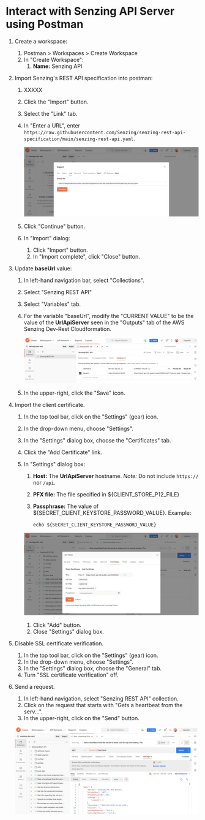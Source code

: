 # Interact with Senzing API Server using Postman

1. Create a workspace:
    1. Postman > Workspaces > Create Workspace
    1. In "Create Workspace":
        1. **Name:** Senzing API
1. Import Senzing's REST API specification into postman:
    1. XXXXX
    1. Click the "Import" button.
    1. Select the "Link" tab.
    1. In "Enter a URL", enter `https://raw.githubusercontent.com/Senzing/senzing-rest-api-specification/main/senzing-rest-api.yaml`.

        ![api import](../assets/import_api.png)

    1. Click "Continue" button.
    1. In "Import" dialog:
        1. Click "Import" button.
        1. In "Import complete", click "Close" button.
1. Update **baseUrl** value:
    1. In left-hand navigation bar, select "Collections".
    1. Select "Senzing REST API"
    1. Select "Variables" tab.
    1. For the variable "baseUrl", modify the "CURRENT VALUE"
       to be the value of the **UrlApiServer** seen in the
       "Outputs" tab of the AWS Senzing Dev-Rest Cloudformation.

        ![update variable](../assets/change_var.png)

    1. In the upper-right, click the "Save" icon.

1. Import the client certificate.
    1. In the top tool bar, click on the "Settings" (gear) icon.
    1. In the drop-down menu, choose "Settings".
    1. In the "Settings" dialog box, choose the "Certificates" tab.
    1. Click the "Add Certificate" link.
    1. In "Settings" dialog box:
        1. **Host:** The **UrlApiServer** hostname.
           *Note:* Do not include `https://` nor `/api`.
        1. **PFX file:** The file specified in ${CLIENT_STORE_P12_FILE}
        1. **Passphrase:** The value of ${SECRET_CLIENT_KEYSTORE_PASSWORD_VALUE}.
           Example:

            ```console
            echo ${SECRET_CLIENT_KEYSTORE_PASSWORD_VALUE}
            ```

        ![upload certificate](../assets/certificate.png)

        1. Click "Add" button.
        1. Close "Settings" dialog box.
1. Disable SSL certificate verification.
    1. In the top tool bar, click on the "Settings" (gear) icon.
    1. In the drop-down menu, choose "Settings".
    1. In the "Settings" dialog box, choose the "General" tab.
    1. Turn "SSL certificate verification" off.
1. Send a request.
    1. In left-hand navigation, select "Senzing REST API" collection.
    1. Click on the request that starts with "Gets a heartbeat from the serv...".
    1. In the upper-right, click on the "Send" button.

    ![postman success](../assets/result.png)
